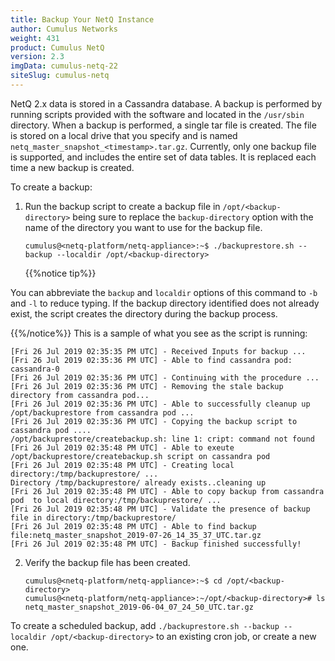 ```yaml
---
title: Backup Your NetQ Instance
author: Cumulus Networks
weight: 431
product: Cumulus NetQ
version: 2.3
imgData: cumulus-netq-22
siteSlug: cumulus-netq
---
```


NetQ 2.x data is stored in a Cassandra database. A backup is performed by running scripts provided with the software and located in the `/usr/sbin` directory. When a backup is performed, a single tar file is created. The file is stored on a local drive that you specify and is named `netq_master_snapshot_<timestamp>.tar.gz`. Currently, only one backup file is supported, and includes the entire set of data tables. It is replaced each time a new backup is created.

To create a backup:

1. Run the backup script to create a backup file in `/opt/<backup-directory>` being sure to replace the `backup-directory` option with the name of the directory you want to use for the backup file.
   ```
   cumulus@<netq-platform/netq-appliance>:~$ ./backuprestore.sh --backup --localdir /opt/<backup-directory>
   ```
   {{%notice tip%}}

You can abbreviate the `backup` and `localdir` options of this command to `-b` and `-l` to reduce typing. If the backup directory identified does not already exist, the script creates the directory during the backup process.

   {{%/notice%}}
   This is a sample of what you see as the script is running:
   ```
   [Fri 26 Jul 2019 02:35:35 PM UTC] - Received Inputs for backup ...
   [Fri 26 Jul 2019 02:35:36 PM UTC] - Able to find cassandra pod: cassandra-0
   [Fri 26 Jul 2019 02:35:36 PM UTC] - Continuing with the procedure ...
   [Fri 26 Jul 2019 02:35:36 PM UTC] - Removing the stale backup directory from cassandra pod...
   [Fri 26 Jul 2019 02:35:36 PM UTC] - Able to successfully cleanup up /opt/backuprestore from cassandra pod ...
   [Fri 26 Jul 2019 02:35:36 PM UTC] - Copying the backup script to cassandra pod ....
   /opt/backuprestore/createbackup.sh: line 1: cript: command not found
   [Fri 26 Jul 2019 02:35:48 PM UTC] - Able to exeute /opt/backuprestore/createbackup.sh script on cassandra pod
   [Fri 26 Jul 2019 02:35:48 PM UTC] - Creating local directory:/tmp/backuprestore/ ...  
   Directory /tmp/backuprestore/ already exists..cleaning up
   [Fri 26 Jul 2019 02:35:48 PM UTC] - Able to copy backup from cassandra pod  to local directory:/tmp/backuprestore/ ...
   [Fri 26 Jul 2019 02:35:48 PM UTC] - Validate the presence of backup file in directory:/tmp/backuprestore/
   [Fri 26 Jul 2019 02:35:48 PM UTC] - Able to find backup file:netq_master_snapshot_2019-07-26_14_35_37_UTC.tar.gz
   [Fri 26 Jul 2019 02:35:48 PM UTC] - Backup finished successfully!
   ```

2. Verify the backup file has been created.

   ```
   cumulus@<netq-platform/netq-appliance>:~$ cd /opt/<backup-directory>
   cumulus@<netq-platform/netq-appliance>:~/opt/<backup-directory># ls
   netq_master_snapshot_2019-06-04_07_24_50_UTC.tar.gz
   ```
To create a scheduled backup, add `./backuprestore.sh --backup --localdir /opt/<backup-directory>` to an existing cron job, or create a new one.
